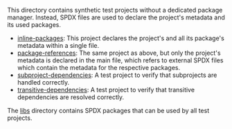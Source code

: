 This directory contains synthetic test projects without a dedicated package manager. Instead, SPDX files are used to
declare the project's metadata and its used packages.

- [inline-packages](inline-packages): This project declares the project's and all its package's metadata within a single
  file.
- [package-references](package-references): The same project as above, but only the project's metadata is declared in
  the main file, which refers to external SPDX files which contain the metadata for the respective packages.
- [subproject-dependencies](subproject-dependencies): A test project to verify that subprojects are handled correctly.
- [transitive-dependencies](transitive-dependencies): A test project to verify that transitive dependencies are resolved
  correctly.

The [libs](libs) directory contains SPDX packages that can be used by all test projects.
